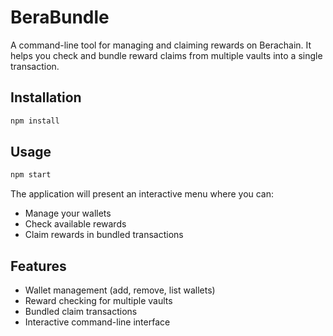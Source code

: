 # BeraBundle

A command-line tool for managing and claiming rewards on Berachain. It helps you check and bundle reward claims from multiple vaults into a single transaction.

## Installation

```bash
npm install
```

## Usage

```bash
npm start
```

The application will present an interactive menu where you can:
- Manage your wallets
- Check available rewards
- Claim rewards in bundled transactions

## Features

- Wallet management (add, remove, list wallets)
- Reward checking for multiple vaults
- Bundled claim transactions
- Interactive command-line interface 
